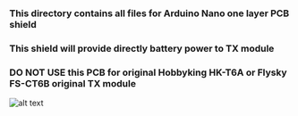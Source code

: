 ### This directory contains all files for Arduino Nano one layer PCB shield ###    
### This shield will provide directly battery power to TX module ###    

### **DO NOT USE this PCB for original Hobbyking HK-T6A or Flysky FS-CT6B original TX module** ###     

![alt text](https://github.com/Gabapentin/Arduino-RC-6CH-Radio-control/blob/master/Docs/Images/ARDUINO_RC_Battery_Powered_PCB.png)
